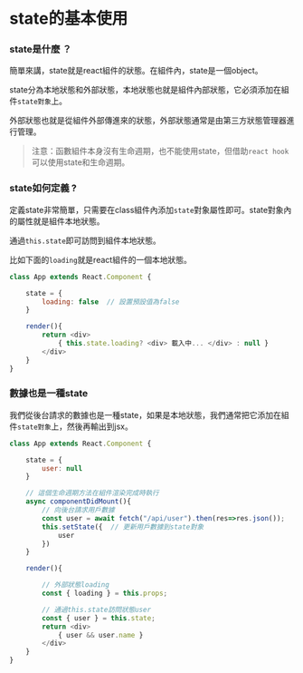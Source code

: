 # state的基本使用

### state是什麼 ？

簡單來講，state就是react組件的狀態。在組件內，state是一個object。

state分為本地狀態和外部狀態，本地狀態也就是組件內部狀態，它必須添加在組件`state對象`上。  

外部狀態也就是從組件外部傳進來的狀態，外部狀態通常是由第三方狀態管理器進行管理。

> 注意：函數組件本身沒有生命週期，也不能使用state，但借助`react hook`可以使用state和生命週期。

### state如何定義 ?  
定義state非常簡單，只需要在class組件內添加`state`對象屬性即可。state對象內的屬性就是組件本地狀態。 

通過`this.state`即可訪問到組件本地狀態。

比如下面的`loading`就是react組件的一個本地狀態。
```js
class App extends React.Component {  

    state = {
        loading: false  // 設置預設值為false
    } 

    render(){
        return <div>
            { this.state.loading? <div> 載入中... </div> : null }
        </div>
    }
}
```    

### 數據也是一種state  

我們從後台請求的數據也是一種state，如果是本地狀態，我們通常把它添加在組件`state對象`上，然後再輸出到jsx。
```js
class App extends React.Component {  

    state = {
        user: null
    } 

    // 這個生命週期方法在組件渲染完成時執行
    async componentDidMount(){
        // 向後台請求用戶數據
        const user = await fetch("/api/user").then(res=>res.json());
        this.setState({  // 更新用戶數據到state對象
            user
        })
    }

    render(){ 

        // 外部狀態loading
        const { loading } = this.props; 

        // 通過this.state訪問狀態user
        const { user } = this.state;
        return <div>
            { user && user.name }
        </div>
    }
}
```
